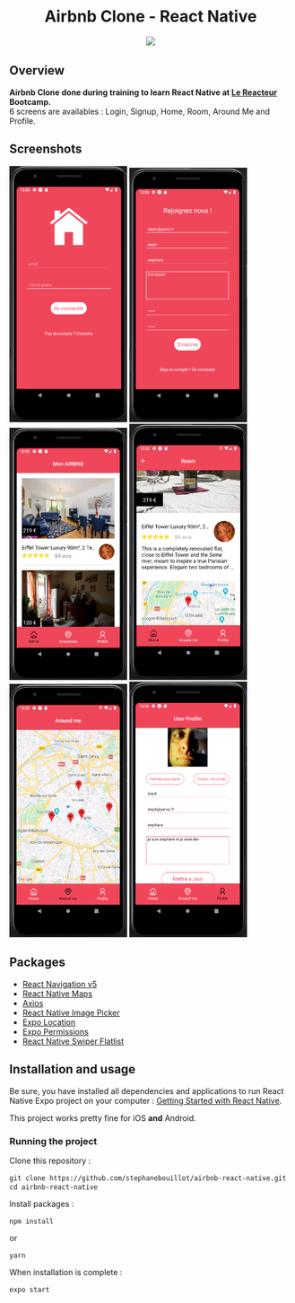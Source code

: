 <h1 align="center">
	Airbnb Clone - React Native
</h1>

<p align="center">
	<img src="screenshots/demo.gif" width="400">
</p>

## Overview

**Airbnb Clone done during training to learn React Native at [Le Reacteur](https://www.lereacteur.io/) Bootcamp.**  
6 screens are availables : Login, Signup, Home, Room, Around Me and Profile.

## Screenshots

<img
		width="210"
		alt="ecran connection"
		src="screenshots/login.png">
<img
		width="210"
		alt="ecran inscription"
		src="screenshots/signin.png">
<img
		width="210"
		alt="ecran accueil"
		src="screenshots/pageprincipale.png">
<img
		width="210"
		alt="ecran room"
		src="screenshots/room.png">
<img
		width="210"
		alt="ecran map"
		src="screenshots/map.png">
<img
		width="210"
		alt="ecran profile"
		src="screenshots/profile.png">

## Packages

- [React Navigation v5](https://reactnavigation.org/)
- [React Native Maps](https://github.com/react-native-community/react-native-maps)
- [Axios](https://github.com/axios/axios)
- [React Native Image Picker](https://github.com/react-native-community/react-native-image-picker)
- [Expo Location](https://docs.expo.io/versions/latest/sdk/location/)
- [Expo Permissions](https://docs.expo.io/versions/latest/sdk/permissions/)
- [React Native Swiper Flatlist](https://www.npmjs.com/package/react-native-swiper-flatlist)

## Installation and usage

Be sure, you have installed all dependencies and applications to run React Native Expo project on your computer : [Getting Started with React Native](https://facebook.github.io/react-native/docs/getting-started).

This project works pretty fine for iOS **and** Android.

### Running the project

Clone this repository :

```
git clone https://github.com/stephanebouillot/airbnb-react-native.git
cd airbnb-react-native
```

Install packages :

```
npm install
```

or

```
yarn
```

When installation is complete :

```bash
expo start
```
